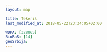 ```yaml
---
layout: map

title: Tekeriš
last_modified_at: 2018-05-22T23:34:05+02:00

WDPA: [328865]
BioRaS: [14]
geoSrbija:
---
```

